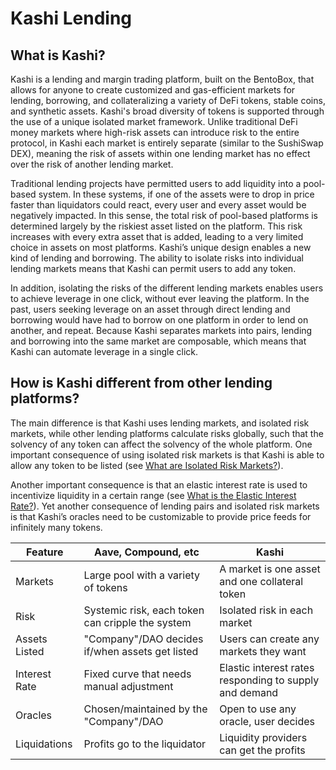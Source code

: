 # Kashi Lending

## What is Kashi?

Kashi is a lending and margin trading platform, built on the BentoBox, that allows for anyone to create customized and gas-efficient markets for lending, borrowing, and collateralizing a variety of DeFi tokens, stable coins, and synthetic assets. Kashi's broad diversity of tokens is supported through the use of a unique isolated market framework. Unlike traditional DeFi money markets where high-risk assets can introduce risk to the entire protocol, in Kashi each market is entirely separate (similar to the SushiSwap DEX), meaning the risk of assets within one lending market has no effect over the risk of another lending market.

Traditional lending projects have permitted users to add liquidity into a pool-based system. In these systems, if one of the assets were to drop in price faster than liquidators could react, every user and every asset would be negatively impacted. In this sense, the total risk of pool-based platforms is determined largely by the riskiest asset listed on the platform. This risk increases with every extra asset that is added, leading to a very limited choice in assets on most platforms. Kashi’s unique design enables a new kind of lending and borrowing. The ability to isolate risks into individual lending markets means that Kashi can permit users to add any token.

In addition, isolating the risks of the different lending markets enables users to achieve leverage in one click, without ever leaving the platform. In the past, users seeking leverage on an asset through direct lending and borrowing would have had to borrow on one platform in order to lend on another, and repeat. Because Kashi separates markets into pairs, lending and borrowing into the same market are composable, which means that Kashi can automate leverage in a single click.

## How is Kashi different from other lending platforms?

The main difference is that Kashi uses lending markets, and isolated risk markets, while other lending platforms calculate risks globally, such that the solvency of any token can affect the solvency of the whole platform. One important consequence of using isolated risk markets is that Kashi is able to allow any token to be listed (see [What are Isolated Risk Markets?](/docs/FAQ/Bentobox%20FAQ#what-are-isolated-risk-markets)).

Another important consequence is that an elastic interest rate is used to incentivize liquidity in a certain range (see [What is the Elastic Interest Rate?](/docs/FAQ/Bentobox%20FAQ#what-is-the-elastic-interest-rate)). Yet another consequence of lending pairs and isolated risk markets is that Kashi’s oracles need to be customizable to provide price feeds for infinitely many tokens.

| Feature       | Aave, Compound, etc                              | Kashi                                                  |
| ------------- | ------------------------------------------------ | ------------------------------------------------------ |
| Markets       | Large pool with a variety of tokens              | A market is one asset and one collateral token         |
| Risk          | Systemic risk, each token can cripple the system | Isolated risk in each market                           |
| Assets Listed | "Company"/DAO decides if/when assets get listed  | Users can create any markets they want                 |
| Interest Rate | Fixed curve that needs manual adjustment         | Elastic interest rates responding to supply and demand |
| Oracles       | Chosen/maintained by the "Company"/DAO           | Open to use any oracle, user decides                   |
| Liquidations  | Profits go to the liquidator                     | Liquidity providers can get the profits                |
